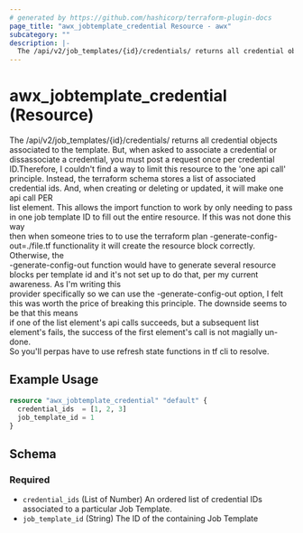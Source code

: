 ```yaml
---
# generated by https://github.com/hashicorp/terraform-plugin-docs
page_title: "awx_jobtemplate_credential Resource - awx"
subcategory: ""
description: |-
  The /api/v2/job_templates/{id}/credentials/ returns all credential objects associated to the template. But, when asked to associate a credential or dissassociate a credential, you must post a request once per credential ID.Therefore, I couldn't find a way to limit this resource to the 'one api call' principle. Instead, the terraform schema stores a list of associated credential ids. And, when creating or deleting or updated, it will make one api call PER list element. This allows the import function to work by only needing to pass in one job template ID to fill out the entire resource. If this was not done this way then when someone tries to to use the terraform plan -generate-config-out=./file.tf functionality it will create the resource block correctly. Otherwise, the -generate-config-out function would have to generate several resource blocks per template id and it's not set up to do that, per my current awareness. As I'm writing this provider specifically so we can use the -generate-config-out option, I felt this was worth the price of breaking this principle. The downside seems to be that this means if one of the list element's api calls succeeds, but a subsequent list element's fails, the success of the first element's call is not magially un-done. So you'll perpas have to use refresh state functions in tf cli to resolve.
---
```


# awx_jobtemplate_credential (Resource)

The /api/v2/job_templates/{id}/credentials/ returns all credential objects associated to the template. But, when asked to associate a credential or \
                              dissassociate a credential, you must post a request once per credential ID.Therefore, I couldn't find a way to limit this resource to the 'one api call' \
                              principle. Instead, the terraform schema stores a list of associated credential ids. And, when creating or deleting or updated, it will make one api call PER \
                              list element. This allows the import function to work by only needing to pass in one job template ID to fill out the entire resource. If this was not done this way \
                              then when someone tries to to use the terraform plan -generate-config-out=./file.tf functionality it will create the resource block correctly. Otherwise, the \
                              -generate-config-out function would have to generate several resource blocks per template id and it's not set up to do that, per my current awareness. As I'm writing this \
                              provider specifically so we can use the -generate-config-out option, I felt this was worth the price of breaking this principle. The downside seems to be that this means \
							  if one of the list element's api calls succeeds, but a subsequent list element's fails, the success of the first element's call is not magially un-done. \
							  So you'll perpas have to use refresh state functions in tf cli to resolve.

## Example Usage

```terraform
resource "awx_jobtemplate_credential" "default" {
  credential_ids  = [1, 2, 3]
  job_template_id = 1
}
```

<!-- schema generated by tfplugindocs -->
## Schema

### Required

- `credential_ids` (List of Number) An ordered list of credential IDs associated to a particular Job Template.
- `job_template_id` (String) The ID of the containing Job Template
